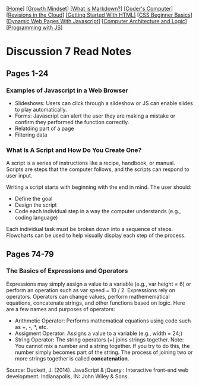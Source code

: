 [[Home](README.md)] [[Growth Mindset](growthmindset.md)] [[What is Markdown?](learning_markdown.md)] [[Coder's Computer](coders_computer.md)] [[Revisions in the Cloud](revisions_in_the_cloud.md)] [[Getting Started With HTML]](gettingstartedwithhtml.md) [[CSS Beginner Basics](css_basics.md)] [[Dynamic Web Pages With Javascript](dynamic_webpages_with_javascript.md)] [[Computer Architecture and Logic](computer_architecture_and_logic.md)] [[Programming with JS](programming_with_javascript.md)]

# Discussion 7 Read Notes 

## Pages 1-24
### Examples of Javascript in a Web Browser
- Slideshows:  Users can click through a slideshow or JS can enable slides to play automatically.
- Forms: Javascript can alert the user they are making a mistake or confirm they performed the function correctly.
- Relatding part of a page
- Filtering data

### What Is A Script and How Do You Create One?
A script is a series of instructions like a recipe, handbook, or manual.  Scripts are steps that the computer follows, and the scripts can respond to user input.  

Writing a script starts with beginning with the end in mind.  The user should:
- Define the goal
- Design the script
- Code each individual step in a way the computer understands (e.g., coding language)  

Each individual task must be broken down into a sequence of steps. Flowcharts can be used to help visually display each step of the process.

## Pages 74-79
### The Basics of Expressions and Operators 
Expressions may simply assign a value to a variable (e.g., var height = 6) or perform an operation such as var speed = 10 / 2. Expressions rely on operators.  Operators can change values, perform mathemematical equations, concatenate strings, and other functions based on logic. Here are a few names and purposes of operators:
- Arithmetic Operator: Performs mathematical equations using code such as +, -, *, etc.
- Assigment Operator: Assigns a value to a variable (e.g., width = 24;) 
- String Operator: The string operators (+) joins strings together.  Note:  You cannot mix a number and a string together.  If you try to do this, the number simply becomes part of the string.  The process of joining two or more strings together is called **concatenation**.

Source: Duckett, J. (2014). JavaScript &amp; jQuery : Interactive front-end web development. Indianapolis, IN: John Wiley &amp; Sons.